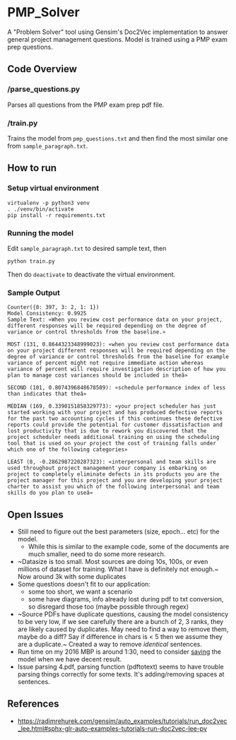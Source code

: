 # PMP_Solver
A "Problem Solver" tool using Gensim's Doc2Vec implementation to answer general project management questions. Model is trained using a PMP exam prep questions.

## Code Overview
### /parse_questions.py
Parses all questions from the PMP exam prep pdf file.

### /train.py
Trains the model from `pmp_questions.txt` and then find the most similar one from `sample_paragraph.txt`.

## How to run
### Setup virtual environment
```
virtualenv -p python3 venv
. ./venv/bin/activate
pip install -r requirements.txt
```
### Running the model
Edit `sample_paragraph.txt` to desired sample text, then
```
python train.py
```

Then do `deactivate` to deactivate the virtual environment.

### Sample Output
```
Counter({0: 397, 3: 2, 1: 1})
Model Consistency: 0.9925
Sample Text: «When you review cost performance data on your project, different responses will be required depending on the degree of variance or control thresholds from the baseline.»

MOST (131, 0.8644323348999023): «when you review cost performance data on your project different responses will be required depending on the degree of variance or control thresholds from the baseline for example variance of percent might not require immediate action whereas variance of percent will require investigation description of how you plan to manage cost variances should be included in theâ»

SECOND (101, 0.8074396848678589): «schedule performance index of less than indicates that theâ»

MEDIAN (169, 0.3390151858329773): «your project scheduler has just started working with your project and has produced defective reports for the past two accounting cycles if this continues these defective reports could provide the potential for customer dissatisfaction and lost productivity that is due to rework you discovered that the project scheduler needs additional training on using the scheduling tool that is used on your project the cost of training falls under which one of the following categories»

LEAST (8, -0.2862987220287323): «interpersonal and team skills are used throughout project management your company is embarking on project to completely eliminate defects in its products you are the project manager for this project and you are developing your project charter to assist you which of the following interpersonal and team skills do you plan to useâ»
```

## Open Issues
* Still need to figure out the best parameters (size, epoch... etc) for the model.
  - While this is similar to the example code, some of the documents are much smaller, need to do some more research.
* ~Datasize is too small. Most sources are doing 10s, 100s, or even millions of dataset for training. What I have is definitely not enough.~ Now around 3k with some duplicates
* Some questions doesn't fit to our application:
  - some too short, we want a scenario
  - some have diagrams, info already lost during pdf to txt conversion, so disregard those too (maybe possible through regex)
* ~Source PDFs have duplicate questions, causing the model consistency to be very low, if we see carefully there are a bunch of 2, 3 ranks, they are likely caused by duplicates. May need to find a way to remove them, maybe do a diff? Say if difference in chars is < 5 then we assume they are a duplicate.~ Created a way to remove *identical* sentences.
* Run time on my 2016 MBP is around 1:30, need to consider [saving](https://tedboy.github.io/nlps/generated/generated/gensim.models.Doc2Vec.save.html) the model when we have decent result.
* Issue parsing 4.pdf, parsing function (pdftotext) seems to have trouble parsing things correctly for some texts. It's adding/removing spaces at sentences.

## References
* https://radimrehurek.com/gensim/auto_examples/tutorials/run_doc2vec_lee.html#sphx-glr-auto-examples-tutorials-run-doc2vec-lee-py
